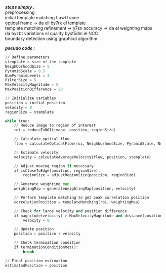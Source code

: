 ***steps simply :***  
preprocessing  
initial template matching f awl frame  
optical frame -> da eli by7rk el template  
template matching refinement -> y7sn accuracy -> da el weighting maps  
da byzbt variations el quality byst5dm el NCC  
boundary detection using graphcut algorithm  
  
***pseudo code :***  
```python
// Define parameters
stemplate = size of the template
NeighborhoodSize = 5
PyramidScale = 0.5
NumPyramidLevels = 3
FilterSize = 5
MaxVelocityMagnitude = 5
MaxPositionDifference = 20

// Initialize variables
position = initial position
velocity = 0
regionSize = stemplate

while true:
    // Reduce image to region of interest
    roi = reduceToROI(image, position, regionSize)

    // Calculate optical flow
    flow = calculateOpticalFlow(roi, NeighborhoodSize, PyramidScale, NumPyramidLevels, FilterSize)

    // Estimate velocity
    velocity = calculateAverageVelocity(flow, position, stemplate)

    // Adjust moving region if necessary
    if isCloseToEdge(position, regionSize):
        regionSize = adjustRegionSize(position, regionSize)

    // Generate weighting map
    weightingMap = generateWeightingMap(position, velocity)

    // Perform template matching to get peak correlation position
    correlationPosition = templateMatching(roi, weightingMap)

    // Check for large velocity and position difference
    if magnitude(velocity) > MaxVelocityMagnitude and distance(position, correlationPosition) > MaxPositionDifference:
        velocity = 0

    // Update position
    position = position + velocity

    // Check termination condition
    if terminationConditionMet():
        break

// Final position estimation
estimatedPosition = position
```